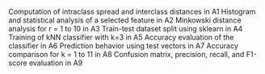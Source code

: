 Computation of intraclass spread and interclass distances in A1
Histogram and statistical analysis of a selected feature in A2
Minkowski distance analysis for r = 1 to 10 in A3
Train-test dataset split using sklearn in A4
Training of kNN classifier with k=3 in A5
 Accuracy evaluation of the classifier in A6
 Prediction behavior using test vectors in A7
Accuracy comparison for k = 1 to 11 in A8
 Confusion matrix, precision, recall, and F1-score evaluation in A9
